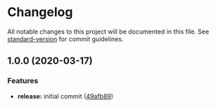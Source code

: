 # Changelog

All notable changes to this project will be documented in this file. See [standard-version](https://github.com/conventional-changelog/standard-version) for commit guidelines.

## 1.0.0 (2020-03-17)


### Features

* **release:** initial commit ([49afb89](https://git.opinov8.com/op8/node-utils/commit/49afb893b5fa6be2fc052908ff94fb269960dbe6))
